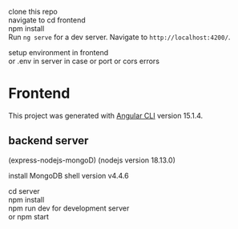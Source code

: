 clone this repo<br>
navigate to cd frontend<br>
npm install <br>
Run `ng serve` for a dev server. Navigate to `http://localhost:4200/`.

setup environment in frontend <br>
or .env in server in case or port or cors errors

# Frontend

This project was generated with [Angular CLI](https://github.com/angular/angular-cli) version 15.1.4.



## backend server
(express-nodejs-mongoD) (nodejs version 18.13.0)

install MongoDB shell version v4.4.6

cd server <br>
npm install <br>
npm run dev for development server<br>
or npm start
